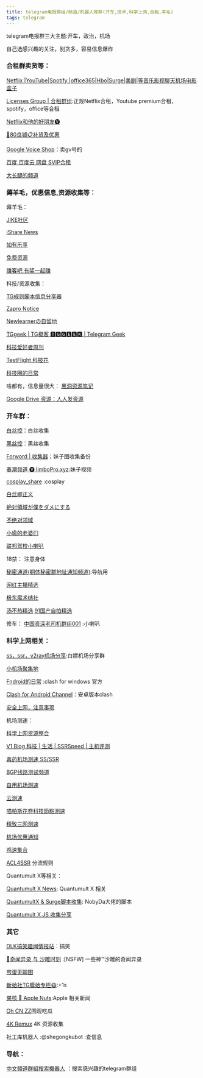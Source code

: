 ```yaml
---
title: telegram电报群组/频道/机器人推荐(开车,技术,科学上网,合租,羊毛)
tags: telegram
---
```


telegram电报群三大主题:开车，政治，机场

自己选感兴趣的关注，别贪多，容易信息爆炸



<!--more--> 




###  合租群卖货等：

[Netflix |YouTube|Spotify |office365|Hbo|Surge|美剧|等音乐影视聊天机场电影盒子](https://t.me/hezu)

[Licenses Group | 合租群组](https://t.me/Licensess):正规Netflix合租，Youtube premium合租，spotify，office等合租

[Netflix和他的好朋友🅥](https://t.me/mffjc)

[🔔80良铺📋补货及优惠](https://t.me/Notice80lp)

[Google Voice Shop](https://t.me/google_voice_shop)：卖gv号的


[百度 百度云 网盘 SVIP合租](https://t.me/baiduyunm)

[大长腿的频道](https://t.me/DCT_Channel)

###  薅羊毛，优惠信息,资源收集等：

薅羊毛：

[JIKE社区](https://t.me/jikeinfo)

[iShare News](https://t.me/iShareNews)

[如有乐享](https://t.me/ruyoblog)

[免费资源](https://t.me/freeresource)

[赚客吧 有奖一起赚](https://t.me/zuanke8)


科技/资源收集：

[TG规则脚本信息分享器](https://t.me/MRHXPJGG)

[Zapro Notice](https://t.me/zaproshare)

[Newlearnerの自留地](https://t.me/NewlearnerChannel)

[TGgeek | TG极客 🆃🅶🅶🅴🅴🅺 | Telegram Geek](https://t.me/TGgeek)

[科技爱好者周刊](https://t.me/scitech_fans)

[TestFlight 科技花](https://t.me/TestFlightCN)

[科技圈的日常](https://t.me/misakatech)

啥都有，信息量很大：
[黑洞资源笔记](https://t.me/s/tieliu) 

[Google Drive 资源：人人发资源](https://t.me/gdurl) 

### 开车群：

[白丝控](https://t.me/aibaisi)：白丝收集

[黑丝控](https://t.me/aiheisi)：黑丝收集


[Forword | 收集器](https://t.me/botmzt)；妹子图收集备份

[春潮频道 🅥 limboPro.xyz](https://t.me/limboprogarden):妹子视频

[cosplay_share](https://t.me/cosplay_show) :cosplay

[白丝即正义](https://t.me/baisi)

[絶対領域が僕をダメにする](https://t.me/Wzettairyouiki)

[不绝对领域](https://t.me/njdlingyu)

[小瑜的老婆们](https://t.me/goumingdexiaojiejie)

[联邦驾校小喇叭](https://t.me/LBJXXLB)

18禁：
注意身体

[秘密通道(胴体秘密群地址通知频道)](https://t.me/SecretTunnel):导航用

[网红主播精选](https://t.me/AnchorPorn)

[极东魔术结社](https://t.me/joinchat/AAAAAE1hZFTEGqae6bjMzQ)


[汤不热精选](https://t.me/tumblrAce)
[91国产自拍精选](https://t.me/ppp91)


修车：
[中国资深老司机群组001](https://t.me/cnxiaolaba001) :小喇叭

### 科学上网相关：

[ss，ssr，v2ray机场分享](https://t.me/askahh):白嫖机场分享群

[小机场聚集地](https://t.me/minissr)

[Fndroid的日常](https://t.me/fndroid_news) :clash for windows 官方

[Clash for Android Channel](https://t.me/clash_for_android_channel)：安卓版本clash


[安全上网，注意事项](https://t.me/anquanshangwang)

机场测速：

[科学上网资源整合](https://t.me/ysl_channel)

[V1 Blog 科技 | 生活 | SSRSpeed | 主机评测](https://t.me/V1_BLOG)

[毒药机场测速 SS/SSR](https://t.me/DuyaoSS)

[BGP线路测试频道](https://t.me/BGP2020)

[自用机场测速](https://t.me/shangguanhongxin) 

[云测速](https://t.me/cloudtest)

[喵帕斯花卷科技節點測速](https://t.me/mpsspeed)

[精致三网测速](https://t.me/jcfast)

[机场优惠通知](https://t.me/discount_share)

[鸡速集合](https://t.me/ssjcce)

[ACL4SSR](https://t.me/ACL4SSR) 分流规则

Quantumult X等相关：

[Quantumult X News](https://t.me/QuanXNews): Quantumult X 相关

[QuantumultX & Surge脚本收集](https://t.me/NobyDa): NobyDa大佬的脚本

[Quantumult X JS 收集分享](https://t.me/QuanXJS)




###  其它


[DLK搞笑趣闻情报站](https://t.me/dlkqingbaozhan)：搞笑

[🔞奇闻异录 与 沙雕时刻](https://t.me/wtmsd) :[NSFW] 一些神™沙雕的奇闻异录

[煎蛋无聊图](https://t.me/jandan_pic)

[新蛤社TG膜蛤专栏😷](https://t.me/XinHaNewsAgency):+1s

[果核  Apple Nuts](https://t.me/AppleNuts):Apple 相关新闻

[Oh CN ZZ](https://t.me/ohcnzz)围观吃瓜

 [4K Remux](https://t.me/Remux_2160P) 4K 资源收集

 社工库机器人 :@shegongkubot  :查信息

### 导航：
[中文頻道群組搜索機器人](https://t.me/hao1234bot) ：搜索感兴趣的telegram群组



